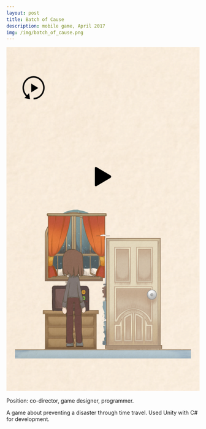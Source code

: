 ```yaml
---
layout: post
title: Batch of Cause
description: mobile game, April 2017
img: /img/batch_of_cause.png
---
```


![batch_of_cause](/img/batch_of_cause.png)

Position: co-director, game designer, programmer.

A game about preventing a disaster through time travel. Used Unity with C# for development.
